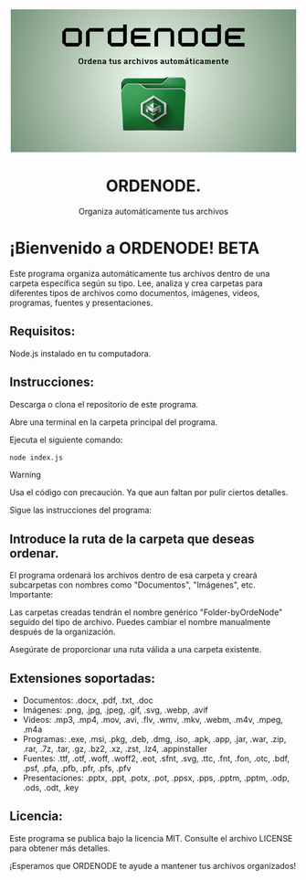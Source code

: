 <div align="center">
  <img src="/Ordenode.png" alt="Lecciones" width="500" />
  <h1>ORDENODE.</h1>
  <p>Organiza automáticamente tus archivos</p>
</div>

# ¡Bienvenido a ORDENODE! BETA

Este programa organiza automáticamente tus archivos dentro de una carpeta específica según su tipo. Lee, analiza y crea carpetas para diferentes tipos de archivos como documentos, imágenes, videos, programas, fuentes y presentaciones.

## Requisitos:

Node.js instalado en tu computadora.

## Instrucciones:

Descarga o clona el repositorio de este programa.

Abre una terminal en la carpeta principal del programa.

Ejecuta el siguiente comando:

```Bash
node index.js
```

> [!WARNING]
> Usa el código con precaución. Ya que aun faltan por pulir ciertos detalles.

Sigue las instrucciones del programa:

## Introduce la ruta de la carpeta que deseas ordenar.

El programa ordenará los archivos dentro de esa carpeta y creará subcarpetas con nombres como "Documentos", "Imágenes", etc.
Importante:

Las carpetas creadas tendrán el nombre genérico "Folder-byOrdeNode" seguido del tipo de archivo. Puedes cambiar el nombre manualmente después de la organización.

Asegúrate de proporcionar una ruta válida a una carpeta existente.

## Extensiones soportadas:

- Documentos: .docx, .pdf, .txt, .doc
- Imágenes: .png, .jpg, .jpeg, .gif, .svg, .webp, .avif
- Videos: .mp3, .mp4, .mov, .avi, .flv, .wmv, .mkv, .webm, .m4v, .mpeg, .m4a
- Programas: .exe, .msi, .pkg, .deb, .dmg, .iso, .apk, .app, .jar, .war, .zip, .rar, .7z, .tar, .gz, .bz2, .xz, .zst, .lz4, .appinstaller
- Fuentes: .ttf, .otf, .woff, .woff2, .eot, .sfnt, .svg, .ttc, .fnt, .fon, .otc, .bdf, .psf, .pfa, .pfb, .pfr, .pfs, .pfv
- Presentaciones: .pptx, .ppt, .potx, .pot, .ppsx, .pps, .pptm, .pptm, .odp, .ods, .odt, .key

## Licencia:

Este programa se publica bajo la licencia MIT. Consulte el archivo LICENSE para obtener más detalles.

¡Esperamos que ORDENODE te ayude a mantener tus archivos organizados!
